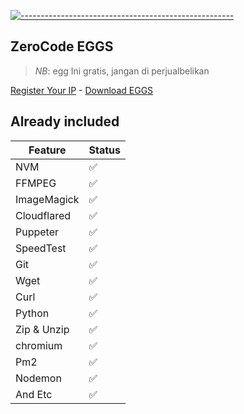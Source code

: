 [![-----------------------------------------------------](https://raw.githubusercontent.com/andreasbm/readme/master/assets/lines/colored.png)](#table-of-contents)
## ZeroCode EGGS
> *NB*: egg Ini gratis, jangan di perjualbelikan

[Register Your IP](https://ip.zerocode.pp.ua) - [Download EGGS]()

## Already included
| Feature  | Status |
| ------------- | ------------- |
| NVM | ✅ |
| FFMPEG | ✅ |
| ImageMagick | ✅ |
| Cloudflared | ✅ |
| Puppeter | ✅ |
| SpeedTest | ✅ |
| Git | ✅ |
| Wget | ✅ |
| Curl | ✅ |
| Python | ✅ |
| Zip & Unzip | ✅ |
| chromium | ✅ |
| Pm2 | ✅ |
| Nodemon | ✅ |
| And Etc | ✅ |

